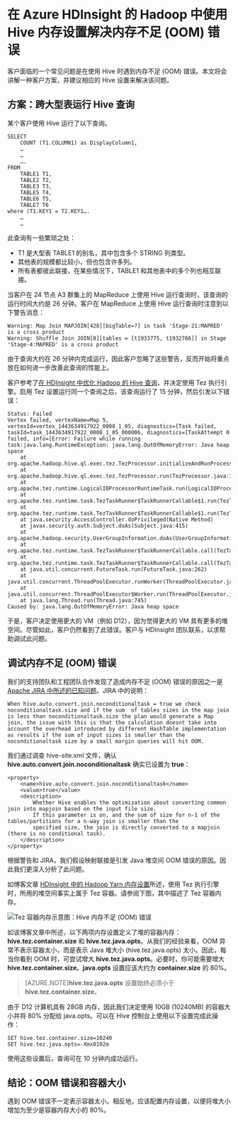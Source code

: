 <properties
	pageTitle="内存不足 (OOM) 错误 - Hive 设置 | Azure"
	description="在 HDInsight 的 Hadoop 中解决运行 Hive 查询时内存不足 (OOM) 错误。客户方案为跨多个大型表运行查询。"
	keywords="内存不足错误, OOM, Hive 设置"
	services="hdinsight"
	documentationCenter=""
	authors="rashimg"
	manager="paulettm"
	editor="cgronlun"/>

<tags
	ms.service="hdinsight"
	ms.devlang="na"
	ms.topic="article"
	ms.tgt_pltfrm="na"
	ms.workload="big-data"
	ms.date="09/02/2016"
	wacn.date="10/25/2016"
	ms.author="rashimg;jgao"/>

# 在 Azure HDInsight 的 Hadoop 中使用 Hive 内存设置解决内存不足 (OOM) 错误

客户面临的一个常见问题是在使用 Hive 时遇到内存不足 (OOM) 错误。本文将会讲解一种客户方案，并建议相应的 Hive 设置来解决该问题。

## 方案：跨大型表运行 Hive 查询

某个客户使用 Hive 运行了以下查询。

	SELECT
		COUNT (T1.COLUMN1) as DisplayColumn1,
		…
		…
		….
	FROM
		TABLE1 T1,
		TABLE2 T2,
		TABLE3 T3,
		TABLE5 T4,
		TABLE6 T5,
		TABLE7 T6
	where (T1.KEY1 = T2.KEY1….
		…
		…

此查询有一些繁琐之处：

* T1 是大型表 TABLE1 的别名，其中包含多个 STRING 列类型。
* 其他表的规模都比较小，但也包含许多列。
* 所有表都彼此联接，在某些情况下，TABLE1 和其他表中的多个列也相互联接。

当客户在 24 节点 A3 群集上的 MapReduce 上使用 Hive 运行查询时，该查询的运行时间大约是 26 分钟。客户在 MapReduce 上使用 Hive 运行查询时注意到以下警告消息：

	Warning: Map Join MAPJOIN[428][bigTable=?] in task 'Stage-21:MAPRED' is a cross product
	Warning: Shuffle Join JOIN[8][tables = [t1933775, t1932766]] in Stage 'Stage-4:MAPRED' is a cross product

由于查询大约在 26 分钟内完成运行，因此客户忽略了这些警告，反而开始将重点放在如何进一步改善此查询的性能上。

客户参考了[在 HDInsight 中优化 Hadoop 的 Hive 查询](/documentation/articles/hdinsight-hadoop-optimize-hive-query/)，并决定使用 Tez 执行引擎。启用 Tez 设置运行同一个查询之后，该查询运行了 15 分钟，然后引发以下错误：

	Status: Failed
	Vertex failed, vertexName=Map 5, vertexId=vertex_1443634917922_0008_1_05, diagnostics=[Task failed, taskId=task_1443634917922_0008_1_05_000006, diagnostics=[TaskAttempt 0 failed, info=[Error: Failure while running task:java.lang.RuntimeException: java.lang.OutOfMemoryError: Java heap space
        at
	org.apache.hadoop.hive.ql.exec.tez.TezProcessor.initializeAndRunProcessor(TezProcessor.java:172)
        at org.apache.hadoop.hive.ql.exec.tez.TezProcessor.run(TezProcessor.java:138)
        at
	org.apache.tez.runtime.LogicalIOProcessorRuntimeTask.run(LogicalIOProcessorRuntimeTask.java:324)
        at
	org.apache.tez.runtime.task.TezTaskRunner$TaskRunnerCallable$1.run(TezTaskRunner.java:176)
        at
	org.apache.tez.runtime.task.TezTaskRunner$TaskRunnerCallable$1.run(TezTaskRunner.java:168)
        at java.security.AccessController.doPrivileged(Native Method)
        at javax.security.auth.Subject.doAs(Subject.java:415)
        at org.apache.hadoop.security.UserGroupInformation.doAs(UserGroupInformation.java:1628)
        at
	org.apache.tez.runtime.task.TezTaskRunner$TaskRunnerCallable.call(TezTaskRunner.java:168)
        at
	org.apache.tez.runtime.task.TezTaskRunner$TaskRunnerCallable.call(TezTaskRunner.java:163)
        at java.util.concurrent.FutureTask.run(FutureTask.java:262)
        at java.util.concurrent.ThreadPoolExecutor.runWorker(ThreadPoolExecutor.java:1145)
        at java.util.concurrent.ThreadPoolExecutor$Worker.run(ThreadPoolExecutor.java:615)
        at java.lang.Thread.run(Thread.java:745)
	Caused by: java.lang.OutOfMemoryError: Java heap space

于是，客户决定使用更大的 VM（例如 D12），因为觉得更大的 VM 具有更多的堆空间。尽管如此，客户仍然看到了此错误。客户与 HDInsight 团队联系，以求帮助调试此问题。

## 调试内存不足 (OOM) 错误

我们的支持团队和工程团队合作发现了造成内存不足 (OOM) 错误的原因之一是 [Apache JIRA 中所述的已知问题](https://issues.apache.org/jira/browse/HIVE-8306)。JIRA 中的说明：

	When hive.auto.convert.join.noconditionaltask = true we check noconditionaltask.size and if the sum  of tables sizes in the map join is less than noconditionaltask.size the plan would generate a Map join, the issue with this is that the calculation doesnt take into account the overhead introduced by different HashTable implementation as results if the sum of input sizes is smaller than the noconditionaltask size by a small margin queries will hit OOM.

我们通过调查 hive-site.xml 文件，确认 **hive.auto.convert.join.noconditionaltask** 确实已设置为 **true**：

	<property>
    	<name>hive.auto.convert.join.noconditionaltask</name>
    	<value>true</value>
    	<description>
      		Whether Hive enables the optimization about converting common join into mapjoin based on the input file size.
      		If this parameter is on, and the sum of size for n-1 of the tables/partitions for a n-way join is smaller than the
      		specified size, the join is directly converted to a mapjoin (there is no conditional task).
    	</description>
  	</property>

根据警告和 JIRA，我们假设映射联接是引发 Java 堆空间 OOM 错误的原因。因此我们更深入分析了此问题。

如博客文章 [HDInsight 中的 Hadoop Yarn 内存设置](http://blogs.msdn.com/b/shanyu/archive/2014/07/31/hadoop-yarn-memory-settings-in-hdinsigh.aspx)所述，使用 Tez 执行引擎时，所用的堆空间事实上属于 Tez 容器。请参阅下图，其中描述了 Tez 容器内存。

![Tez 容器内存示意图：Hive 内存不足 (OOM) 错误](./media/hdinsight-hadoop-hive-out-of-memory-error-oom/hive-out-of-memory-error-oom-tez-container-memory.png)


如该博客文章中所述，以下两项内存设置定义了堆的容器内存：**hive.tez.container.size** 和 **hive.tez.java.opts**。从我们的经验来看，OOM 异常不表示容器太小，而是表示 Java 堆大小 (hive.tez.java.opts) 太小。因此，每当你看到 OOM 时，可尝试增大 **hive.tez.java.opts**。必要时，你可能需要增大 **hive.tez.container.size**。**java.opts** 设置应该大约为 **container.size** 的 80%。

> [AZURE.NOTE]**hive.tez.java.opts** 设置始终必须小于 **hive.tez.container.size**。

由于 D12 计算机具有 28GB 内存，因此我们决定使用 10GB (10240MB) 的容器大小并将 80% 分配给 java.opts。可以在 Hive 控制台上使用以下设置完成此操作：

	SET hive.tez.container.size=10240
	SET hive.tez.java.opts=-Xmx8192m

使用这些设置后，查询可在 10 分钟内成功运行。

## 结论：OOM 错误和容器大小

遇到 OOM 错误不一定表示容器太小。相反地，应该配置内存设置，以便将堆大小增加为至少是容器内存大小的 80%。

<!---HONumber=Mooncake_0104_2016-->
